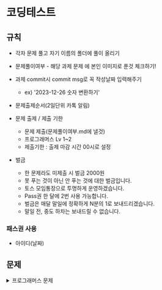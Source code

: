 # 코딩테스트

## 규칙

- 각자 문제 풀고 자기 이름의 폴더에 풀이 올리기

- 문제풀이여부 - 해당 과제 문제 에 본인 이미지로 푼것 체크하기!

- 과제 commit시 commit msg로 꼭 작성날짜 입력해주기

  - ex) '2023-12-26 숫자 변환하기'

- 문제출제순서(2일단위 카톡 알림)
  
- 문제 출제 / 제출 기한
  - 문제 제출(문제풀이여부.md에 낼것)
  - 프로그래머스 Lv 1~2
  - 제출기한 : 출제 마감 시간 00시로 설정
- 벌금
  - 한 문제라도 미제출 시 벌금 2000원
  - 못 푸는 것이 아닌 안 푸는 것에 대한 벌금입니다.
  - 토스 모임통장으로 투명하게 운영하겠습니다.
  - Pass권 한 달에 2번 사용 가능합니다.
  - 벌금은 매달 말일에 정확하게 N분의 1로 보내드리겠습니다.
  - 말일 전, 중도 하차는 보내드릴 수 없습니다.

### 패스권 사용
- 아이디(날짜)

## 문제
<details>
<summary>프로그래머스 문제</summary>
  
## 12.28
- [숫자 변환하기](https://school.programmers.co.kr/learn/courses/30/lessons/154538)
- [이모티콘 할인행사](https://school.programmers.co.kr/learn/courses/30/lessons/150368)

## 12.29
- [석유 시추](https://school.programmers.co.kr/learn/courses/30/lessons/250136)
- [공원 산책](https://school.programmers.co.kr/learn/courses/30/lessons/172928)
</details>
